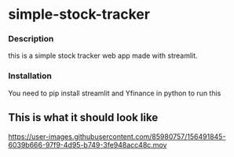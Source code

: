 # simple-stock-tracker

### Description
this is a simple stock tracker web app made with streamlit.

### Installation
You need to pip install streamlit and Yfinance in python to run this


## This is what it should look like
https://user-images.githubusercontent.com/85980757/156491845-6039b666-97f9-4d95-b749-3fe948acc48c.mov

